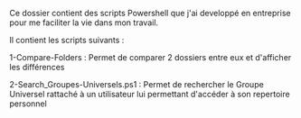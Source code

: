Ce dossier contient des scripts Powershell que j'ai developpé en entreprise pour me faciliter la vie dans mon travail.

Il contient les scripts suivants :

1-Compare-Folders : Permet de comparer 2 dossiers entre eux et d'afficher les différences

2-Search_Groupes-Universels.ps1 : Permet de rechercher le Groupe Universel rattaché à un utilisateur lui permettant d'accéder à son repertoire personnel
